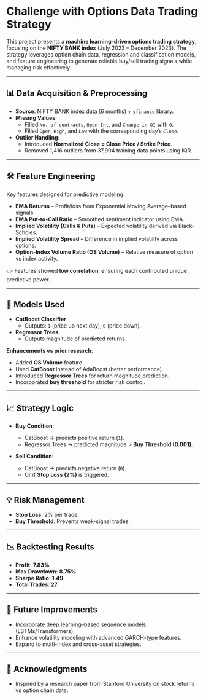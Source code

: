 # Challenge with Options Data Trading Strategy  

This project presents a **machine learning–driven options trading strategy**, focusing on the **NIFTY BANK index** (July 2023 – December 2023). The strategy leverages option chain data, regression and classification models, and feature engineering to generate reliable buy/sell trading signals while managing risk effectively.  

---

## 📊 Data Acquisition & Preprocessing  

- **Source**: NIFTY BANK index data (6 months) + `yfinance` library.  
- **Missing Values**:
  - Filled `No. of contracts`, `Open Int`, and `Change in OI` with `0`.  
  - Filled `Open`, `High`, and `Low` with the corresponding day’s `Close`.  
- **Outlier Handling**:
  - Introduced **Normalized Close = Close Price / Strike Price**.  
  - Removed 1,416 outliers from 37,904 training data points using IQR.  

---

## 🛠 Feature Engineering  

Key features designed for predictive modeling:  

- **EMA Returns** – Profit/loss from Exponential Moving Average–based signals.  
- **EMA Put-to-Call Ratio** – Smoothed sentiment indicator using EMA.  
- **Implied Volatility (Calls & Puts)** – Expected volatility derived via Black-Scholes.  
- **Implied Volatility Spread** – Difference in implied volatility across options.  
- **Option-Index Volume Ratio (OS Volume)** – Relative measure of option vs index activity.  

👉 Features showed **low correlation**, ensuring each contributed unique predictive power.  

---

## 🤖 Models Used  

- **CatBoost Classifier**  
  - Outputs: `1` (price up next day), `0` (price down).  
- **Regressor Trees**  
  - Outputs magnitude of predicted returns.  

**Enhancements vs prior research**:  
- Added **OS Volume** feature.  
- Used **CatBoost** instead of AdaBoost (better performance).  
- Introduced **Regressor Trees** for return magnitude prediction.  
- Incorporated **buy threshold** for stricter risk control.  

---

## 📈 Strategy Logic  

- **Buy Condition**:  
  - CatBoost → predicts positive return (`1`).  
  - Regressor Trees → predicted magnitude > **Buy Threshold (0.001)**.  

- **Sell Condition**:  
  - CatBoost → predicts negative return (`0`).  
  - Or if **Stop Loss (2%)** is triggered.  

---

## 💡 Risk Management  

- **Stop Loss**: 2% per trade.  
- **Buy Threshold**: Prevents weak-signal trades.  

---

## 📉 Backtesting Results  

- **Profit**: **7.83%**  
- **Max Drawdown**: **8.75%**  
- **Sharpe Ratio**: **1.49**  
- **Total Trades**: **27**  

---

## 🚀 Future Improvements  

- Incorporate deep learning–based sequence models (LSTMs/Transformers).  
- Enhance volatility modeling with advanced GARCH-type features.  
- Expand to multi-index and cross-asset strategies.  

---

## 🙏 Acknowledgments  

- Inspired by a research paper from Stanford University on stock returns vs option chain data.
